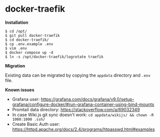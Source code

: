 # docker-traefik

**Installation**

```shell
$ cd /opt/
$ git pull docker-traefik
$ cd docker-traefik/
$ cp .env.example .env
$ vim .env 
$ docker compose up -d
$ ln -s /opt/docker-traefik/logrotate traefik
```

**Migration**

Existing data can be migrated by copying the `appdata` directory and `.env` file.

**Known issues**

- Grafana user: https://grafana.com/docs/grafana/v9.0/setup-grafana/configure-docker/#run-grafana-container-using-bind-mounts
- Promtail data directory: https://stackoverflow.com/a/69032349
- In case Wiki.js git sync doesn't work: `cd appdata/wikijs/ && chown -R 1000:1000 .ssh/`
- Create Basic Auth user: https://httpd.apache.org/docs/2.4/programs/htpasswd.html#examples
